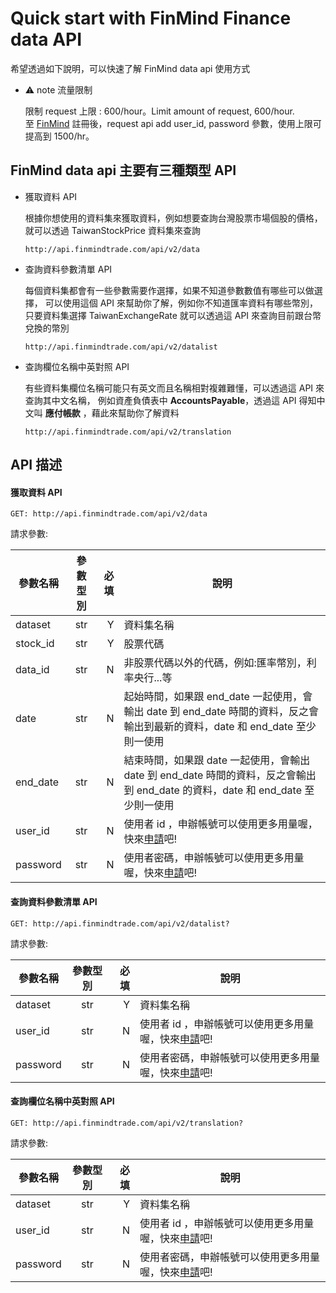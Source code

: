 # Quick start with FinMind Finance data API

希望透過如下說明，可以快速了解 FinMind data api 使用方式

* :warning: note 流量限制

    限制 request 上限 : 600/hour。Limit amount of request, 600/hour. <br>
    至 [FinMind](https://finmindtrade.com/register.html) 註冊後，request api add user_id, password 參數，使用上限可提高到 1500/hr。

## FinMind data api 主要有三種類型 API

- 獲取資料 API

    根據你想使用的資料集來獲取資料，例如想要查詢台灣股票市場個股的價格，就可以透過 TaiwanStockPrice 資料集來查詢
    
    ```
    http://api.finmindtrade.com/api/v2/data
    ```

- 查詢資料參數清單 API

    每個資料集都會有一些參數需要作選擇，如果不知道參數數值有哪些可以做選擇，
    可以使用這個 API 來幫助你了解，例如你不知道匯率資料有哪些幣別，
    只要資料集選擇 TaiwanExchangeRate 就可以透過這 API 來查詢目前跟台幣兌換的幣別

    ```
    http://api.finmindtrade.com/api/v2/datalist
    ```

- 查詢欄位名稱中英對照 API

    有些資料集欄位名稱可能只有英文而且名稱相對複雜難懂，可以透過這 API 來查詢其中文名稱，
    例如資產負債表中 **AccountsPayable**，透過這 API 得知中文叫 **應付帳款** ，藉此來幫助你了解資料 

    ```
    http://api.finmindtrade.com/api/v2/translation
    ```

## API 描述

#### 獲取資料 API

```
GET: http://api.finmindtrade.com/api/v2/data

```

請求參數:

參數名稱       | 參數型別  | 必填	| 說明
--------------|:-----:|-----:|------------------------
dataset       | str |  Y | 資料集名稱
stock_id      | str |  Y | 股票代碼
data_id       | str |  N | 非股票代碼以外的代碼，例如:匯率幣別，利率央行...等 
date          | str |  N | 起始時間，如果跟 end_date 一起使用，會輸出 date 到 end_date 時間的資料，反之會輸出到最新的資料，date 和 end_date 至少則一使用
end_date      | str |  N | 結束時間，如果跟 date  一起使用，會輸出 date 到 end_date 時間的資料，反之會輸出到 end_date 的資料，date 和 end_date 至少則一使用
user_id       | str |  N | 使用者 id ，申辦帳號可以使用更多用量喔，快來[申請](https://finmindtrade.com/login.html)吧!
password      | str |  N | 使用者密碼，申辦帳號可以使用更多用量喔，快來[申請](https://finmindtrade.com/login.html)吧!

#### 查詢資料參數清單 API

```
GET: http://api.finmindtrade.com/api/v2/datalist?
```

請求參數:

參數名稱       | 參數型別  | 必填	| 說明
--------------|:-----:|-----:|------------------------
dataset       | str |  Y | 資料集名稱
user_id       | str |  N | 使用者 id ，申辦帳號可以使用更多用量喔，快來[申請](https://finmindtrade.com/login.html)吧!
password      | str |  N | 使用者密碼，申辦帳號可以使用更多用量喔，快來[申請](https://finmindtrade.com/login.html)吧!

#### 查詢欄位名稱中英對照 API

```
GET: http://api.finmindtrade.com/api/v2/translation?
```

請求參數:

參數名稱       | 參數型別  | 必填	| 說明
--------------|:-----:|-----:|------------------------
dataset       | str |  Y | 資料集名稱
user_id       | str |  N | 使用者 id ，申辦帳號可以使用更多用量喔，快來[申請](https://finmindtrade.com/login.html)吧!
password      | str |  N | 使用者密碼，申辦帳號可以使用更多用量喔，快來[申請](https://finmindtrade.com/login.html)吧!


